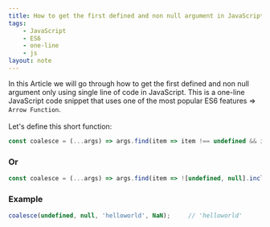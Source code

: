 ```yaml
---
title: How to get the first defined and non null argument in JavaScript
tags:
    - JavaScript
    - ES6
    - one-line
    - js
layout: note
---
```




In this Article we will go through how to get the first defined and non null argument only using single line of code in JavaScript.
This is a one-line JavaScript code snippet that uses one of the most popular ES6 features => `Arrow Function`.
<br/>
<br/>
Let's define this short function:

```js {.wrap}
const coalesce = (...args) => args.find(item => item !== undefined && item !== null);
```

### Or

```js {.wrap}
const coalesce = (...args) => args.find(item => ![undefined, null].includes(item));
```

### Example

```js {.wrap}
coalesce(undefined, null, 'helloworld', NaN);     // 'helloworld'
```